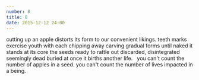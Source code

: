 ```yaml
---
number: 8
title: 8
date: 2015-12-12 24:00
---
```


cutting up an apple distorts
its form to our convenient likings.
teeth marks exercise youth
with each chipping away carving
gradual forms until naked it stands
at its core the seeds ready to rattle
out discarded, disintegrated
seemingly dead buried at once
it births another life.
 
you can't count the number of apples
in a seed.
you can't count the number of lives
impacted in a being.